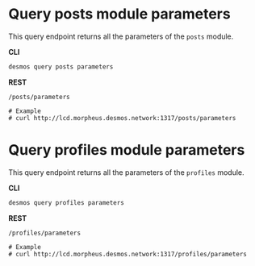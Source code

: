 # Query posts module parameters
This query endpoint returns all the parameters of the `posts` module.

**CLI**
 ```bash
desmos query posts parameters
```

**REST**
```
/posts/parameters

# Example
# curl http://lcd.morpheus.desmos.network:1317/posts/parameters
```

# Query profiles module parameters
This query endpoint returns all the parameters of the `profiles` module.

**CLI**
 ```bash
desmos query profiles parameters
``` 

**REST**
```
/profiles/parameters

# Example
# curl http://lcd.morpheus.desmos.network:1317/profiles/parameters
```
